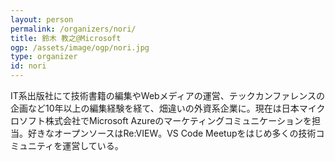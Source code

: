 ```yaml
---
layout: person
permalink: /organizers/nori/
title: 鈴木 教之@Microsoft
ogp: /assets/image/ogp/nori.jpg
type: organizer
id: nori
---
```

IT系出版社にて技術書籍の編集やWebメディアの運営、テックカンファレンスの企画など10年以上の編集経験を経て、畑違いの外資系企業に。現在は日本マイクロソフト株式会社でMicrosoft Azureのマーケティングコミュニケーションを担当。好きなオープンソースはRe:VIEW。VS Code Meetupをはじめ多くの技術コミュニティを運営している。
